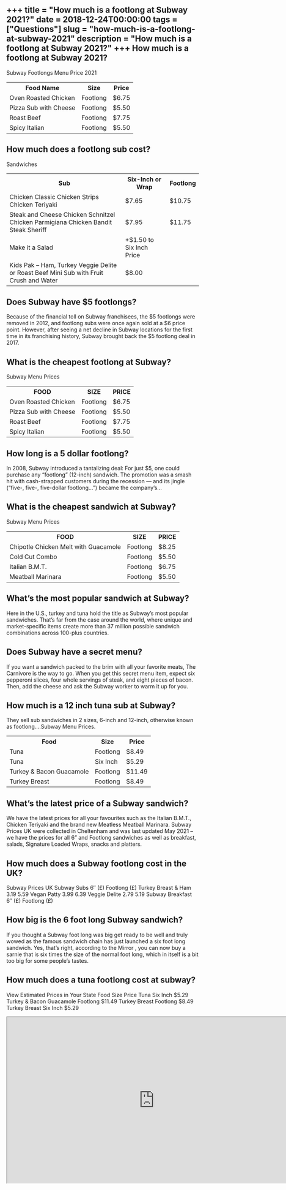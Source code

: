 +++
title = "How much is a footlong at Subway 2021?"
date = 2018-12-24T00:00:00
tags = ["Questions"]
slug = "how-much-is-a-footlong-at-subway-2021"
description = "How much is a footlong at Subway 2021?"
+++
How much is a footlong at Subway 2021?
--------------------------------------

Subway Footlongs Menu Price 2021

<table><tr><th>Food Name</th><th>Size</th><th>Price</th></tr><tr><td>Oven Roasted Chicken</td><td>Footlong</td><td>$6.75</td></tr><tr><td>Pizza Sub with Cheese</td><td>Footlong</td><td>$5.50</td></tr><tr><td>Roast Beef</td><td>Footlong</td><td>$7.75</td></tr><tr><td>Spicy Italian</td><td>Footlong</td><td>$5.50</td></tr></table>

How much does a footlong sub cost?
----------------------------------

Sandwiches

<table><tr><th>Sub</th><th>Six-Inch or Wrap</th><th>Footlong</th></tr><tr><td>Chicken Classic Chicken Strips Chicken Teriyaki</td><td>$7.65</td><td>$10.75</td></tr><tr><td>Steak and Cheese Chicken Schnitzel Chicken Parmigiana Chicken Bandit Steak Sheriff</td><td>$7.95</td><td>$11.75</td></tr><tr><td>Make it a Salad</td><td>+$1.50 to Six Inch Price</td><td></td></tr><tr><td>Kids Pak – Ham, Turkey Veggie Delite or Roast Beef Mini Sub with Fruit Crush and Water</td><td>$8.00</td><td></td></tr></table>

Does Subway have $5 footlongs?
------------------------------

Because of the financial toll on Subway franchisees, the $5 footlongs were removed in 2012, and footlong subs were once again sold at a $6 price point. However, after seeing a net decline in Subway locations for the first time in its franchising history, Subway brought back the $5 footlong deal in 2017.

What is the cheapest footlong at Subway?
----------------------------------------

Subway Menu Prices

<table><tr><th>FOOD</th><th>SIZE</th><th>PRICE</th></tr><tr><td>Oven Roasted Chicken</td><td>Footlong</td><td>$6.75</td></tr><tr><td>Pizza Sub with Cheese</td><td>Footlong</td><td>$5.50</td></tr><tr><td>Roast Beef</td><td>Footlong</td><td>$7.75</td></tr><tr><td>Spicy Italian</td><td>Footlong</td><td>$5.50</td></tr></table>

How long is a 5 dollar footlong?
--------------------------------

In 2008, Subway introduced a tantalizing deal: For just $5, one could purchase any “footlong” (12-inch) sandwich. The promotion was a smash hit with cash-strapped customers during the recession — and its jingle (“five-, five-, five-dollar footlong…”) became the company’s…

What is the cheapest sandwich at Subway?
----------------------------------------

Subway Menu Prices

<table><tr><th>FOOD</th><th>SIZE</th><th>PRICE</th></tr><tr><td>Chipotle Chicken Melt with Guacamole</td><td>Footlong</td><td>$8.25</td></tr><tr><td>Cold Cut Combo</td><td>Footlong</td><td>$5.50</td></tr><tr><td>Italian B.M.T.</td><td>Footlong</td><td>$6.75</td></tr><tr><td>Meatball Marinara</td><td>Footlong</td><td>$5.50</td></tr></table>

What’s the most popular sandwich at Subway?
-------------------------------------------

Here in the U.S., turkey and tuna hold the title as Subway’s most popular sandwiches. That’s far from the case around the world, where unique and market-specific items create more than 37 million possible sandwich combinations across 100-plus countries.

Does Subway have a secret menu?
-------------------------------

If you want a sandwich packed to the brim with all your favorite meats, The Carnivore is the way to go. When you get this secret menu item, expect six pepperoni slices, four whole servings of steak, and eight pieces of bacon. Then, add the cheese and ask the Subway worker to warm it up for you.

How much is a 12 inch tuna sub at Subway?
-----------------------------------------

They sell sub sandwiches in 2 sizes, 6-inch and 12-inch, otherwise known as footlong….Subway Menu Prices.

<table><tr><th>Food</th><th>Size</th><th>Price</th></tr><tr><td>Tuna</td><td>Footlong</td><td>$8.49</td></tr><tr><td>Tuna</td><td>Six Inch</td><td>$5.29</td></tr><tr><td>Turkey &amp; Bacon Guacamole</td><td>Footlong</td><td>$11.49</td></tr><tr><td>Turkey Breast</td><td>Footlong</td><td>$8.49</td></tr></table>

What’s the latest price of a Subway sandwich?
---------------------------------------------

We have the latest prices for all your favourites such as the Italian B.M.T., Chicken Teriyaki and the brand new Meatless Meatball Marinara. Subway Prices UK were collected in Cheltenham and was last updated May 2021 – we have the prices for all 6” and Footlong sandwiches as well as breakfast, salads, Signature Loaded Wraps, snacks and platters.

How much does a Subway footlong cost in the UK?
-----------------------------------------------

Subway Prices UK Subway Subs 6″ (£) Footlong (£) Turkey Breast &amp; Ham 3.19 5.59 Vegan Patty 3.99 6.39 Veggie Delite 2.79 5.19 Subway Breakfast 6″ (£) Footlong (£)

How big is the 6 foot long Subway sandwich?
-------------------------------------------

If you thought a Subway foot long was big get ready to be well and truly wowed as the famous sandwich chain has just launched a six foot long sandwich. Yes, that’s right, according to the Mirror , you can now buy a sarnie that is six times the size of the normal foot long, which in itself is a bit too big for some people’s tastes.

How much does a tuna footlong cost at subway?
---------------------------------------------

View Estimated Prices in Your State Food Size Price Tuna Six Inch $5.29 Turkey &amp; Bacon Guacamole Footlong $11.49 Turkey Breast Footlong $8.49 Turkey Breast Six Inch $5.29

<iframe allow="accelerometer; autoplay; clipboard-write; encrypted-media; gyroscope; picture-in-picture" allowfullscreen="" class="__youtube_prefs__  epyt-is-override  no-lazyload" data-no-lazy="1" data-origheight="433" data-origwidth="770" data-skipgform_ajax_framebjll="" height="433" id="_ytid_17217" loading="lazy" src="https://www.youtube.com/embed/1rb3bMvDdX4?enablejsapi=1&autoplay=0&cc_load_policy=0&cc_lang_pref=&iv_load_policy=1&loop=0&modestbranding=0&rel=1&fs=1&playsinline=0&autohide=2&theme=dark&color=red&controls=1&" title="YouTube player" width="770"></iframe>